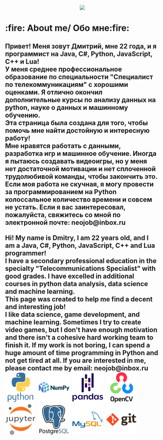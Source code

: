 <div id="header" align="center">
  <img src="https://media.tenor.com/2uyENRmiUt0AAAAC/coding.gif" width="500"/>
</div>

<h1>:fire: About me/ Обо мне:fire:
<h2>Привет! Меня зовут Дмитрий, мне 22 года, и я программист на Java, C#, Python, JavaScript, C++ и Lua!<br>
У меня среднее профессиональное образование по специальности "Специалист по телекоммуникациям" с хорошими оценками. Я отлично окончил дополнительные курсы по анализу данных на python, науке о данных и машинному обучению.<br>
Эта страница была создана для того, чтобы помочь мне найти достойную и интересную работу!<br>
Мне нравятся работать с данными, разработка игр и машинное обучение. Иногда я пытаюсь создавать видеоигры, но у меня нет достаточной мотивации и нет сплоченной трудолюбивой команды, чтобы закончить это.
Если моя работа не скучная, я могу провести за программированием на Python колоссальное количество времени и совсем не устать.
Если я вас заинтересовал, пожалуйста, свяжитесь со мной по электронной почте: neojob@inbox.ru<br>
<br>
Hi! My name is Dmitry, I am 22 years old, and I am a Java, C#, Python, JavaScript, C++ and Lua programmer!<br>
I have a secondary professional education in the specialty "Telecommunications Specialist" with good grades. I have excelled in additional courses in python data analysis, data science and machine learning.<br>
This page was created to help me find a decent and interesting job!<br>
I like data science, game development, and machine learning. Sometimes I try to create video games, but I don't have enough motivation and there isn't a cohesive hard working team to finish it.
If my work is not boring, I can spend a huge amount of time programming in Python and not get tired at all.
If you are interested in me, please contact me by email: neojob@inbox.ru<br>
<div>
  <img src="https://github.com/devicons/devicon/blob/master/icons/python/python-original-wordmark.svg" title="Python" alt="Python" width="100" height="100"/>&nbsp;
  <img src="https://github.com/devicons/devicon/blob/master/icons/numpy/numpy-original-wordmark.svg" title="Numpy" alt="Numpy" width="100" height="100"/>&nbsp;
  <img src="https://github.com/devicons/devicon/blob/master/icons/pandas/pandas-original-wordmark.svg" title="Pandas" alt="Pandas" width="100" height="100"/>&nbsp;
  <img src="https://github.com/devicons/devicon/blob/master/icons/opencv/opencv-original-wordmark.svg" title="OpenCV" alt="OpenCV" width="100" height="100"/>&nbsp;
  <img src="https://github.com/devicons/devicon/blob/master/icons/jupyter/jupyter-original-wordmark.svg" title="Jupyter" alt="Jupyter" width="100" height="100"/>&nbsp;
  <img src="https://github.com/devicons/devicon/blob/master/icons/postgresql/postgresql-original-wordmark.svg" title="PostgreSQL" alt="PostgreSQL " width="100" height="100"/>&nbsp;
  <img src="https://github.com/devicons/devicon/blob/master/icons/mysql/mysql-original-wordmark.svg" title="MySQL"  alt="MySQL" width="100" height="100"/>&nbsp;
  <img src="https://github.com/devicons/devicon/blob/master/icons/git/git-original-wordmark.svg" title="Git" **alt="Git" width="100" height="100"/>
</div>



